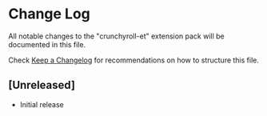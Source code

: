 # Change Log

All notable changes to the "crunchyroll-et" extension pack will be documented in this file.

Check [Keep a Changelog](http://keepachangelog.com/) for recommendations on how to structure this file.

## [Unreleased]

- Initial release
